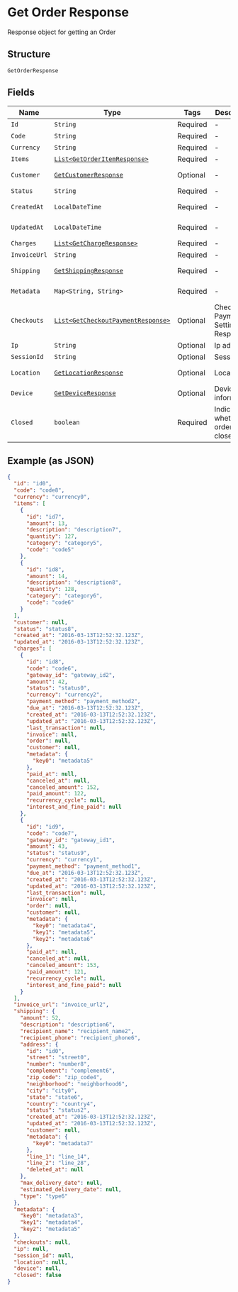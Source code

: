 
# Get Order Response

Response object for getting an Order

## Structure

`GetOrderResponse`

## Fields

| Name | Type | Tags | Description | Getter | Setter |
|  --- | --- | --- | --- | --- | --- |
| `Id` | `String` | Required | - | String getId() | setId(String id) |
| `Code` | `String` | Required | - | String getCode() | setCode(String code) |
| `Currency` | `String` | Required | - | String getCurrency() | setCurrency(String currency) |
| `Items` | [`List<GetOrderItemResponse>`](../../doc/models/get-order-item-response.md) | Required | - | List<GetOrderItemResponse> getItems() | setItems(List<GetOrderItemResponse> items) |
| `Customer` | [`GetCustomerResponse`](../../doc/models/get-customer-response.md) | Optional | - | GetCustomerResponse getCustomer() | setCustomer(GetCustomerResponse customer) |
| `Status` | `String` | Required | - | String getStatus() | setStatus(String status) |
| `CreatedAt` | `LocalDateTime` | Required | - | LocalDateTime getCreatedAt() | setCreatedAt(LocalDateTime createdAt) |
| `UpdatedAt` | `LocalDateTime` | Required | - | LocalDateTime getUpdatedAt() | setUpdatedAt(LocalDateTime updatedAt) |
| `Charges` | [`List<GetChargeResponse>`](../../doc/models/get-charge-response.md) | Required | - | List<GetChargeResponse> getCharges() | setCharges(List<GetChargeResponse> charges) |
| `InvoiceUrl` | `String` | Required | - | String getInvoiceUrl() | setInvoiceUrl(String invoiceUrl) |
| `Shipping` | [`GetShippingResponse`](../../doc/models/get-shipping-response.md) | Required | - | GetShippingResponse getShipping() | setShipping(GetShippingResponse shipping) |
| `Metadata` | `Map<String, String>` | Required | - | Map<String, String> getMetadata() | setMetadata(Map<String, String> metadata) |
| `Checkouts` | [`List<GetCheckoutPaymentResponse>`](../../doc/models/get-checkout-payment-response.md) | Optional | Checkout Payment Settings Response | List<GetCheckoutPaymentResponse> getCheckouts() | setCheckouts(List<GetCheckoutPaymentResponse> checkouts) |
| `Ip` | `String` | Optional | Ip address | String getIp() | setIp(String ip) |
| `SessionId` | `String` | Optional | Session id | String getSessionId() | setSessionId(String sessionId) |
| `Location` | [`GetLocationResponse`](../../doc/models/get-location-response.md) | Optional | Location | GetLocationResponse getLocation() | setLocation(GetLocationResponse location) |
| `Device` | [`GetDeviceResponse`](../../doc/models/get-device-response.md) | Optional | Device's informations | GetDeviceResponse getDevice() | setDevice(GetDeviceResponse device) |
| `Closed` | `boolean` | Required | Indicates whether the order is closed | boolean getClosed() | setClosed(boolean closed) |

## Example (as JSON)

```json
{
  "id": "id0",
  "code": "code8",
  "currency": "currency0",
  "items": [
    {
      "id": "id7",
      "amount": 13,
      "description": "description7",
      "quantity": 127,
      "category": "category5",
      "code": "code5"
    },
    {
      "id": "id8",
      "amount": 14,
      "description": "description8",
      "quantity": 128,
      "category": "category6",
      "code": "code6"
    }
  ],
  "customer": null,
  "status": "status8",
  "created_at": "2016-03-13T12:52:32.123Z",
  "updated_at": "2016-03-13T12:52:32.123Z",
  "charges": [
    {
      "id": "id8",
      "code": "code6",
      "gateway_id": "gateway_id2",
      "amount": 42,
      "status": "status0",
      "currency": "currency2",
      "payment_method": "payment_method2",
      "due_at": "2016-03-13T12:52:32.123Z",
      "created_at": "2016-03-13T12:52:32.123Z",
      "updated_at": "2016-03-13T12:52:32.123Z",
      "last_transaction": null,
      "invoice": null,
      "order": null,
      "customer": null,
      "metadata": {
        "key0": "metadata5"
      },
      "paid_at": null,
      "canceled_at": null,
      "canceled_amount": 152,
      "paid_amount": 122,
      "recurrency_cycle": null,
      "interest_and_fine_paid": null
    },
    {
      "id": "id9",
      "code": "code7",
      "gateway_id": "gateway_id1",
      "amount": 43,
      "status": "status9",
      "currency": "currency1",
      "payment_method": "payment_method1",
      "due_at": "2016-03-13T12:52:32.123Z",
      "created_at": "2016-03-13T12:52:32.123Z",
      "updated_at": "2016-03-13T12:52:32.123Z",
      "last_transaction": null,
      "invoice": null,
      "order": null,
      "customer": null,
      "metadata": {
        "key0": "metadata4",
        "key1": "metadata5",
        "key2": "metadata6"
      },
      "paid_at": null,
      "canceled_at": null,
      "canceled_amount": 153,
      "paid_amount": 121,
      "recurrency_cycle": null,
      "interest_and_fine_paid": null
    }
  ],
  "invoice_url": "invoice_url2",
  "shipping": {
    "amount": 52,
    "description": "description6",
    "recipient_name": "recipient_name2",
    "recipient_phone": "recipient_phone6",
    "address": {
      "id": "id0",
      "street": "street0",
      "number": "number8",
      "complement": "complement6",
      "zip_code": "zip_code4",
      "neighborhood": "neighborhood6",
      "city": "city0",
      "state": "state6",
      "country": "country4",
      "status": "status2",
      "created_at": "2016-03-13T12:52:32.123Z",
      "updated_at": "2016-03-13T12:52:32.123Z",
      "customer": null,
      "metadata": {
        "key0": "metadata7"
      },
      "line_1": "line_14",
      "line_2": "line_28",
      "deleted_at": null
    },
    "max_delivery_date": null,
    "estimated_delivery_date": null,
    "type": "type6"
  },
  "metadata": {
    "key0": "metadata3",
    "key1": "metadata4",
    "key2": "metadata5"
  },
  "checkouts": null,
  "ip": null,
  "session_id": null,
  "location": null,
  "device": null,
  "closed": false
}
```

